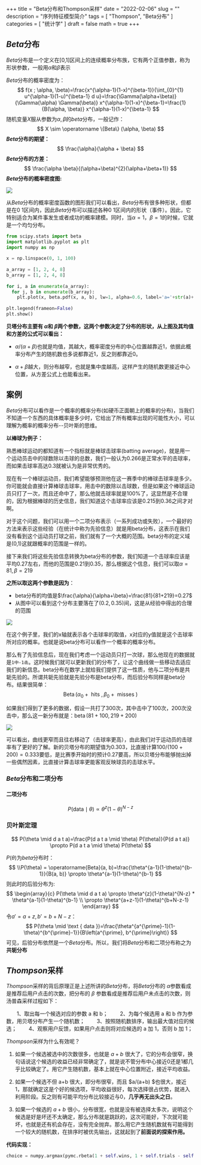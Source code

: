 +++
title = "Beta分布和Thompson采样"
date = "2022-02-06"
slug = ""
description = "序列特征模型简介"
tags = [
  "Thompson",
  "Beta分布"
]
categories = [
  "统计学"
]
draft = false
math = true
+++

## $Beta$分布
$Beta$分布是一个定义在[0,1]区间上的连续概率分布族，它有两个正值参数，称为形状参数，一般用$\alpha$和$\beta$表示

$Beta$分布的概率密度为：
$$
f(x ; \alpha, \beta)=\frac{x^{\alpha-1}(1-x)^{\beta-1}}{\int_{0}^{1} u^{\alpha-1}(1-u)^{\beta-1} d u}=\frac{\Gamma(\alpha+\beta)}{\Gamma(\alpha) \Gamma(\beta)} x^{\alpha-1}(1-x)^{\beta-1}=\frac{1}{B(\alpha, \beta)} x^{\alpha-1}(1-x)^{\beta-1}
$$
随机变量$X$服从参数为$\alpha, \beta$的$beta$分布，一般记作：
$$
X \sim \operatorname \{Beta\} (\alpha, \beta)
$$
**$Beta$分布的期望：**
$$
\frac{\alpha}{\alpha + \beta}
$$
**$Beta$分布的方差：**
$$
\frac{\alpha \beta}{(\alpha+\beta)^{2}(\alpha+\beta+1)}
$$
**$Beta$分布的概率密度图:**

![](https://markdown-1258220306.cos.ap-shenzhen-fsi.myqcloud.com/img/Beta1.png)

从$Beta$分布的概率密度函数的图形我们可以看出，$Beta$分布有很多种形状，但都是在$0~1$区间内，因此$Beta$分布可以描述各种$0~1$区间内的形状（事件）。因此，它特别适合为某件事发生或者成功的概率建模。同时，当$α=1，β=1$的时候，它就是一个均匀分布。

```python
from scipy.stats import beta  
import matplotlib.pyplot as plt  
import numpy as np  
  
x = np.linspace(0, 1, 100)  
  
a_array = [1, 2, 4, 8]  
b_array = [1, 2, 4, 8]  
  
for i, a in enumerate(a_array):  
  for j, b in enumerate(b_array):  
    plt.plot(x, beta.pdf(x, a, b), lw=1, alpha=0.6, label='a='+str(a)+',b='+str(b))  
  
plt.legend(frameon=False)  
plt.show()  
```



**贝塔分布主要有 $α$和 $β$两个参数，这两个参数决定了分布的形状，从上图及其均值和方差的公式可以看出：**

- $α/(α+β)$也就是均值，其越大，概率密度分布的中心位置越靠近1，依据此概率分布产生的随机数也多说都靠近1，反之则都靠近0。

- $α+β$越大，则分布越窄，也就是集中度越高，这样产生的随机数更接近中心位置，从方差公式上也能看出来。

## 案例

$Beta$分布可以看作是一个概率的概率分布(如硬币正面朝上的概率的分布)，当我们不知道一个东西的具体概率是多少时，它给出了所有概率出现的可能性大小，可以理解为概率的概率分布--贝叶斯的思维。

**以棒球为例子：**

熟悉棒球运动的都知道有一个指标就是棒球击球率(batting average)，就是用一个运动员击中的球数除以击球的总数，我们一般认为0.266是正常水平的击球率，而如果击球率高达0.3就被认为是非常优秀的。

现在有一个棒球运动员，我们希望能够预测他在这一赛季中的棒球击球率是多少。你可能就会直接计算棒球击球率，用击中的数除以击球数，但是如果这个棒球运动员只打了一次，而且还命中了，那么他就击球率就是100%了，这显然是不合理的，因为根据棒球的历史信息，我们知道这个击球率应该是0.215到0.36之间才对啊。

对于这个问题，我们可以用一个二项分布表示（一系列成功或失败），一个最好的方法来表示这些经验（在统计中称为先验信息）就是用beta分布，这表示在我们没有看到这个运动员打球之前，我们就有了一个大概的范围。beta分布的定义域是(0,1)这就跟概率的范围是一样的。

接下来我们将这些先验信息转换为beta分布的参数，我们知道一个击球率应该是平均0.27左右，而他的范围是0.21到0.35，那么根据这个信息，我们可以取$α=81,β=219$


**之所以取这两个参数是因为**：

- beta分布的均值是$\frac{\alpha}{\alpha+\beta}=\frac{81}{81+219}=0.27$
- 从图中可以看到这个分布主要落在了$(0.2,0.35)$间，这是从经验中得出的合理的范围

![](https://markdown-1258220306.cos.ap-shenzhen-fsi.myqcloud.com/img/beta2.png)

在这个例子里，我们的x轴就表示各个击球率的取值，x对应的y值就是这个击球率所对应的概率。也就是说beta分布可以看作一个概率的概率分布。

那么有了先验信息后，现在我们考虑一个运动员只打一次球，那么他现在的数据就是`1中-1击`。这时候我们就可以更新我们的分布了，让这个曲线做一些移动去适应我们的新信息。beta分布在数学上就给我们提供了这一性质，他与二项分布是共轭先验的。所谓共轭先验就是先验分布是beta分布，而后验分布同样是beta分布。结果很简单：
$$
\operatorname{Beta}\left(\alpha_{0}+\text { hits }, \beta_{0}+\text { misses }\right)
$$


如果我们得到了更多的数据，假设一共打了300次，其中击中了100次，200次没击中，那么这一新分布就是：$\operatorname{beta}(81+100,219+200)$

![](https://markdown-1258220306.cos.ap-shenzhen-fsi.myqcloud.com/img/Beta3.png)

可以看出，曲线更窄而且往右移动了（击球率更高），由此我们对于运动员的击球率有了更好的了解。新的贝塔分布的期望值为0.303，比直接计算$100/(100+200)=0.333$要低，是比赛季开始时的预计0.27要高，所以贝塔分布能够抛出掉一些偶然因素，比直接计算击球率更能客观反映球员的击球水平。

### $Beta$分布和二项分布

#### 二项分布

$$
P(\text {data} \mid \theta) \propto \theta^{z}(1-\theta)^{N-z}
$$

### 贝叶斯定理

$$
P(\theta \mid d a t a)=\frac{P(d a t a \mid \theta) P(\theta)}{P(d a t a)} \propto P(d a t a \mid \theta) P(\theta)
$$

$P(\theta)$为$beta$分布时：
$$
\\P(\theta) = \operatorname{Beta}(a, b)=\frac{\theta^{a-1}(1-\theta)^{b-1}}{B(a, b)} \propto \theta^{a-1}(1-\theta)^{b-1}
$$
则此时的后验分布为:
$$
\begin{array}{c}
P(\theta \mid d a t a) \propto \theta^{z}(1-\theta)^{N-z} * \theta^{a-1}(1-\theta)^{b-1} \\
\propto \theta^{a+z-1}(1-\theta)^{b+N-z-1}
\end{array}
$$
令$a′=a+z,b′=b+N−z$：
$$
P(\theta \mid \text { data })=\frac{\theta^{a^{\prime}-1}(1-\theta)^{b^{\prime}-1}}{B\left(a^{\prime}, b^{\prime}\right)}
$$
可见，后验分布依然是一个$Beta$分布。所以，我们将$Beta$分布和二项分布称之为**共轭分布**

## $Thompson$采样

 $Thompson$采样的背后原理正是上述所讲的$Beta$分布，将$Beta$分布的 $\alpha$参数看成是推荐后用户点击的次数，把分布的 $\beta$ 参数看成是推荐后用户未点击的次数，则汤普森采样过程如下：

　　1、取出每一个候选对应的参数 a 和 b；
　　2、为每个候选用 a 和 b 作为参数，用贝塔分布产生一个随机数；
　　3、按照随机数排序，输出最大值对应的候选；
　　4、观察用户反馈，如果用户点击则将对应候选的 a 加 1，否则 b 加 1；

$Thompson$采样为什么有效呢？

1. 如果一个候选被选中的次数很多，也就是 $a+b$ 很大了，它的分布会很窄，换句话说这个候选的收益已经非常确定了，就是说不管分布中心接近0还是1都几乎比较确定了。用它产生随机数，基本上就在中心位置附近，接近平均收益。

2. 如果一个候选不但 a+b 很大，即分布很窄，而且 $a/(a+b) $也很大，接近 1，那就确定这是个好的候选项，平均收益很好，每次选择很占优势，就进入利用阶段。反之则有可能平均分布比较接近与0，**几乎再无出头之日**。

3. 如果一个候选的 $a+b$ 很小，分布很宽，也就是没有被选择太多次，说明这个候选是好是坏还不太确定，那么分布就是跳跃的，这次可能好，下次就可能坏，也就是还有机会存在，没有完全抛弃。那么用它产生随机数就有可能得到一个较大的随机数，在排序时被优先输出，这就起到了**前面说的探索作用。**

**代码实现：**

```python
choice = numpy.argmax(pymc.rbeta(1 + self.wins, 1 + self.trials - self.wins))
```

